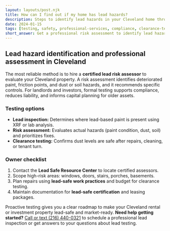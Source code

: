 ```yaml
---
layout: layouts/post.njk
title: How can I find out if my home has lead hazards?
description: Steps to identify lead hazards in your Cleveland home through professional risk assessment
date: 2024-01-15
tags: [testing, safety, professional-services, compliance, clearance-testing]
short_answer: Get a professional risk assessment to identify lead hazards like peeling paint and dust. The Lead Safe Resource Center can help find qualified assessors in Cleveland.
---
```

<h2>Lead hazard identification and professional assessment in Cleveland</h2>
<p>The most reliable method is to hire a <strong>certified lead risk assessor</strong> to evaluate your Cleveland property. A risk assessment identifies deteriorated paint, friction points, and dust or soil hazards, and it recommends specific controls. For landlords and investors, formal testing supports compliance, reduces liability, and informs capital planning for older assets.</p>
<h3>Testing options</h3>
<ul>
  <li><strong>Lead inspection:</strong> Determines where lead-based paint is present using XRF or lab analysis.</li>
  <li><strong>Risk assessment:</strong> Evaluates actual hazards (paint condition, dust, soil) and prioritizes fixes.</li>
  <li><strong>Clearance testing:</strong> Confirms dust levels are safe after repairs, cleaning, or tenant turn.</li>
</ul>
<h3>Owner checklist</h3>
<ol>
  <li>Contact the <strong>Lead Safe Resource Center</strong> to locate certified assessors.</li>
  <li>Scope high-risk areas: windows, doors, stairs, porches, basements.</li>
  <li>Plan repairs using <strong>lead-safe work practices</strong> and budget for clearance testing.</li>
  <li>Maintain documentation for <strong>lead-safe certification</strong> and leasing packages.</li>
</ol>
<p>Proactive testing gives you a clear roadmap to make your Cleveland rental or investment property lead-safe and market-ready. <strong>Need help getting started?</strong> <a href="tel:2164400321" class="text-blue-600 hover:text-blue-800">Call or text (216) 440-0321</a> to schedule a professional lead inspection or get answers to your questions about lead testing.</p>
